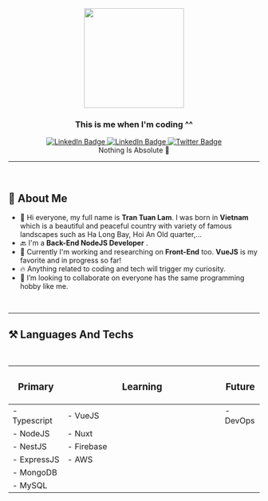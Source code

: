 <div id="header" align="center">
  <img src="https://media.giphy.com/media/SWoSkN6DxTszqIKEqv/giphy.gif" width="200"/>
  <h3><b>This is me when I'm coding ^^</b></h3>
  <div id="badges">
  <a href="your-linkedin-URL">
    <img src="https://img.shields.io/badge/LinkedIn-blue?style=for-the-badge&logo=linkedin&logoColor=white" alt="LinkedIn Badge"/>
  </a>
<a href="your-linkedin-URL">
    <img src="https://img.shields.io/badge/Facebook-blue?style=for-the-badge&logo=facebook&logoColor=white" alt="LinkedIn Badge"/>
  </a>
  <a href="your-twitter-URL">
    <img src="https://img.shields.io/badge/Twitter-blue?style=for-the-badge&logo=twitter&logoColor=white" alt="Twitter Badge"/>
  </a>
</div>
                                    Nothing Is Absolute 💪
</div>



---
<br>

## 👼 **About Me**
- 💌 Hi everyone, my full name is **Tran Tuan Lam**. I was born in **Vietnam** which is a beautiful and peaceful country with variety of famous landscapes such as Ha Long Bay, Hoi An Old quarter,...
- 🔙 I'm a **Back-End NodeJS Developer** .
- 🚅 Currently I'm working and researching on **Front-End** too. **VueJS** is my favorite and in progress so far!
- 🔥 Anything related to coding and tech will trigger my curiosity. 
- 👫 I’m looking to collaborate on everyone has the same programming hobby like me.

<br>

---

## ⚒️ **Languages And Techs**
<br>
<div align="center">

|<h3><b>Primary</b></h3><img width=200/>|<div style="width:300px"><h3><b>Learning</b></h3></div>|<h3><b>Future</b></h3>|
|-------------------|------------------|-----------|
| - Typescript      | - VueJS          | - DevOps  |
| - NodeJS          | - Nuxt           |           |
| - NestJS          | - Firebase       |           |
| - ExpressJS       | - AWS            |           |
| - MongoDB         |                  |           |  
| - MySQL 	        |                  |           | 
</div>

